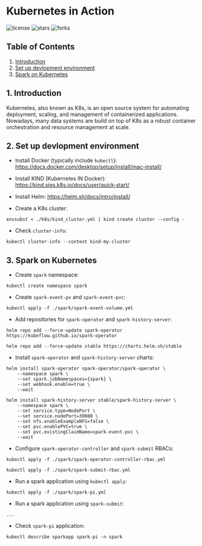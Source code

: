 # Kubernetes in Action

![license](https://img.shields.io/github/license/nitsvutt/kubernetes-in-action)
![stars](https://img.shields.io/github/stars/nitsvutt/kubernetes-in-action)
![forks](https://img.shields.io/github/forks/nitsvutt/kubernetes-in-action)

## Table of Contents
1. [Introduction](#introduction)
2. [Set up devlopment environment](#set-up-dev-env)
3. [Spark on Kubernetes](#spark-on-k8s)


<div id="introduction"/>

## 1. Introduction

Kubernetes, also known as K8s, is an open source system for automating deployment, scaling, and management of containerized applications. Nowadays, many data systems are build on top of K8s as a robust container orchestration and resource management at scale.

<div id="set-up-dev-env"/>

## 2. Set up devlopment environment

- Install Docker (typically include `kubectl`): https://docs.docker.com/desktop/setup/install/mac-install/

- Install KIND (Kubernetes IN Docker): https://kind.sigs.k8s.io/docs/user/quick-start/

- Install Helm: https://helm.sh/docs/intro/install/

- Create a K8s cluster:
```
envsubst < ./k8s/kind_cluster.yml | kind create cluster --config -
```

- Check `cluster-info`:
```
kubectl cluster-info --context kind-my-cluster
```

<div id="spark-on-k8s"/>

## 3. Spark on Kubernetes

- Create `spark` namespace:
```
kubectl create namespace spark
```

- Create `spark-event-pv` and `spark-event-pvc`:
```
kubectl apply -f ./spark/spark-event-volume.yml
```

- Add repositories for `spark-operator` and `spark-history-server`:
```
helm repo add --force-update spark-operator https://kubeflow.github.io/spark-operator
```
```
helm repo add --force-update stable https://charts.helm.sh/stable
```

- Install `spark-operator` and `spark-history-server` charts:
```
helm install spark-operator spark-operator/spark-operator \
    --namespace spark \
    --set spark.jobNamespaces={spark} \
    --set webhook.enable=true \
    --wait
```
<!-- - Inspect `spark-operator` values if needed:
```
helm get values spark-operator -n spark --all
``` -->
```
helm install spark-history-server stable/spark-history-server \
    --namespace spark \
    --set service.type=NodePort \
    --set service.nodePort=30080 \
    --set nfs.enableExampleNFS=false \
    --set pvc.enablePVC=true \
    --set pvc.existingClaimName=spark-event-pvc \
    --wait
```
<!-- - Inspect `spark-history-server` values if needed:
```
helm get values spark-history-server -n spark --all
``` -->

- Configure `spark-operator-controller` and `spark-submit` RBACs:
```
kubectl apply -f ./spark/spark-operator-controller-rbac.yml
```
```
kubectl apply -f ./spark/spark-submit-rbac.yml
```

- Run a spark application using `kubectl apply`:
```
kubectl apply -f ./spark/spark-pi.yml
```

- Run a spark application using `spark-submit`:
```
...
```

- Check `spark-pi` application:
```
kubectl describe sparkapp spark-pi -n spark
```